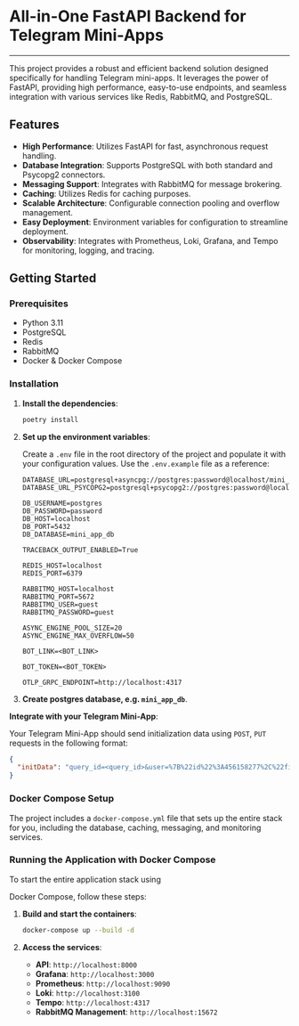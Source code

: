 # All-in-One FastAPI Backend for Telegram Mini-Apps
___

This project provides a robust and efficient backend solution designed specifically for handling Telegram mini-apps. It leverages the power of FastAPI, providing high performance, easy-to-use endpoints, and seamless integration with various services like Redis, RabbitMQ, and PostgreSQL.

## Features

- **High Performance**: Utilizes FastAPI for fast, asynchronous request handling.
- **Database Integration**: Supports PostgreSQL with both standard and Psycopg2 connectors.
- **Messaging Support**: Integrates with RabbitMQ for message brokering.
- **Caching**: Utilizes Redis for caching purposes.
- **Scalable Architecture**: Configurable connection pooling and overflow management.
- **Easy Deployment**: Environment variables for configuration to streamline deployment.
- **Observability**: Integrates with Prometheus, Loki, Grafana, and Tempo for monitoring, logging, and tracing.

## Getting Started

### Prerequisites

- Python 3.11
- PostgreSQL
- Redis
- RabbitMQ
- Docker & Docker Compose

### Installation

1. **Install the dependencies**:
    ```bash
    poetry install
    ```

2. **Set up the environment variables**:

    Create a `.env` file in the root directory of the project and populate it with your configuration values. Use the `.env.example` file as a reference:

    ```env
    DATABASE_URL=postgresql+asyncpg://postgres:password@localhost/mini_app_db
    DATABASE_URL_PSYCOPG2=postgresql+psycopg2://postgres:password@localhost/mini_app_db
    
    DB_USERNAME=postgres
    DB_PASSWORD=password
    DB_HOST=localhost
    DB_PORT=5432
    DB_DATABASE=mini_app_db
    
    TRACEBACK_OUTPUT_ENABLED=True
    
    REDIS_HOST=localhost
    REDIS_PORT=6379
   
    RABBITMQ_HOST=localhost
    RABBITMQ_PORT=5672
    RABBITMQ_USER=guest
    RABBITMQ_PASSWORD=guest
    
    ASYNC_ENGINE_POOL_SIZE=20
    ASYNC_ENGINE_MAX_OVERFLOW=50
    
    BOT_LINK=<BOT_LINK>
    
    BOT_TOKEN=<BOT_TOKEN>
    
    OTLP_GRPC_ENDPOINT=http://localhost:4317
    ```
   
3.  **Create postgres database, e.g. `mini_app_db`**.

**Integrate with your Telegram Mini-App**: 

Your Telegram Mini-App should send initialization data using `POST`, `PUT` requests in the following format:

```json
{
  "initData": "query_id=<query_id>&user=%7B%22id%22%3A456158277%2C%22first_name%22%3A%22John%20Doe%22%2C%22last_name%22%3A%22%22%2C%22username%22%3A%22john_doe%22%2C%22language_code%22%3A%22en%22%2C%22is_premium%22%3Atrue%2C%22allows_write_to_pm%22%3Atrue%7D&chat_instance=<CHAT_INSTANCE>&chat_type=private&auth_date=<AUTH_DATE>&hash=<HASH>"
}
```

### Docker Compose Setup

The project includes a `docker-compose.yml` file that sets up the entire stack for you, including the database, caching, messaging, and monitoring services.

### Running the Application with Docker Compose

To start the entire application stack using

 Docker Compose, follow these steps:

1. **Build and start the containers**:
    ```bash
    docker-compose up --build -d
    ```

2. **Access the services**:
    - **API**: `http://localhost:8000`
    - **Grafana**: `http://localhost:3000`
    - **Prometheus**: `http://localhost:9090`
    - **Loki**: `http://localhost:3100`
    - **Tempo**: `http://localhost:4317`
    - **RabbitMQ Management**: `http://localhost:15672`